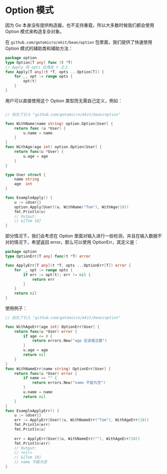 # Option 模式

因为 Go 本身没有提供构造器，也不支持重载，所以大多数时候我们都会使用 Option 模式来构造复杂对象。

在 `github.com/gotomicro/ekit/bean/option` 包里面，我们提供了快速使用 Option 模式的辅助类和辅助方法：

```go
package option
type Option[T any] func (t *T)
// Apply 将 opts 应用在 t 之上
func Apply[T any](t *T, opts ...Option[T]) {
	for _, opt := range opts {
		opt(t)
	}
}
```

用户可以直接使用这个 Option 类型而无需自己定义，例如：

```go

// 别忘了引入 "github.com/gotomicro/ekit/bean/option"

func WithName(name string) option.Option[User] {
	return func (u *User) {
		u.name = name
	}
}
func WithAge(age int) option.Option[User] {
	return func(u *User) {
		u.age = age
	}
}

type User struct {
	name string
	age  int
}

func ExampleApply() {
	u := &User{}
	option.Apply[User](u, WithName("Tom"), WithAge(18))
	fmt.Println(u)
	// Output:
	// &{Tom 18}
}
```

部分情况下，我们会考虑在 Option 里面对输入进行一些检测，并且在输入数据不对的情况下，希望返回 error。那么可以使用 OptionErr，其定义是：
```go
package option
type OptionErr[T any] func(t *T) error

func ApplyErr[T any](t *T, opts ...OptionErr[T]) error {
	for _, opt := range opts {
		if err := opt(t); err != nil {
			return err
		}
	}
	return nil
}
```
使用例子：
```go
// 别忘了引入 "github.com/gotomicro/ekit/bean/option"

func WithAgeErr(age int) OptionErr[User] {
    return func(u *User) error {
        if age <= 0 {
            return errors.New("age 应该是正数")
        }
        u.age = age
        return nil
    }
}
func WithNameErr(name string) OptionErr[User] {
	return func(u *User) error {
		if name == "" {
			return errors.New("name 不能为空")
		}
		u.name = name
		return nil
	}
}
func ExampleApplyErr() {
	u := &User{}
    err := ApplyErr[User](u, WithNameErr("Tom"), WithAgeErr(18))
    fmt.Println(err)
    fmt.Println(u)
    
    err = ApplyErr[User](u, WithNameErr(""), WithAgeErr(18))
    fmt.Println(err)
    // Output:
    // <nil>
    // &{Tom 18}
    // name 不能为空
}
```